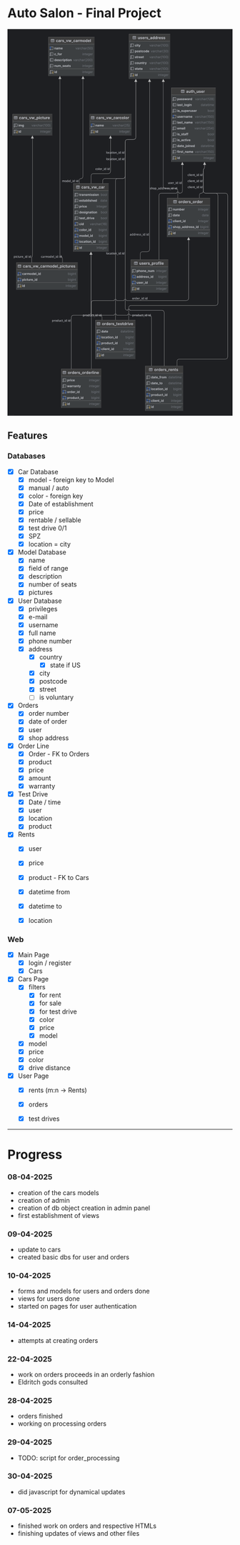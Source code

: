 # Auto Salon - Final Project

![img.png](img.png)

## Features

### Databases
 - [x] Car Database
   - [x] model - foreign key to Model
   - [x] manual / auto
   - [x] color - foreign key
   - [x] Date of establishment
   - [x] price
   - [x] rentable / sellable
   - [x] test drive 0/1
   - [x] SPZ
   - [x] location = city

- [x] Model Database
  - [x] name
  - [x] field of range
  - [x] description
  - [x] number of seats
  - [x] pictures

- [x] User Database
  - [x] privileges
  - [x] e-mail
  - [x] username
  - [x] full name
  - [x] phone number
  - [x] address
    - [x] country
      - [x] state if US
    - [x] city
    - [x] postcode
    - [x] street
    - [ ] is voluntary

- [x] Orders
  - [x] order number
  - [x] date of order
  - [x] user
  - [x] shop address

-[x] Order Line
  - [x] Order - FK to Orders
  - [x] product
  - [x] price
  - [x] amount
  - [x] warranty

- [x] Test Drive
  - [x] Date / time
  - [x] user
  - [x] location
  - [x] product

- [x] Rents
  - [x] user
  - [x] price
  - [x] product - FK to Cars
  - [x] datetime from
  - [x] datetime to
  - [x] location


### Web

- [x] Main Page
  - [x] login / register
  - [x] Cars

- [x] Cars Page
  - [x] filters
    - [x] for rent
    - [x] for sale
    - [x] for test drive
    - [x] color
    - [x] price
    - [x] model
  - [x] model
  - [x] price
  - [x] color
  - [x] drive distance

- [x] User Page
  - [x] rents (m:n -> Rents)
  - [x] orders
  - [x] test drives


------------

# Progress
### 08-04-2025
- creation of the cars models
- creation of admin
- creation of db object creation in admin panel
- first establishment of views

### 09-04-2025
- update to cars
- created basic dbs for user and orders

### 10-04-2025
- forms and models for users and orders done
- views for users done
- started on pages for user authentication

### 14-04-2025
- attempts at creating orders

### 22-04-2025
- work on orders proceeds in an orderly fashion
- Eldritch gods consulted

### 28-04-2025
- orders finished
- working on processing orders

### 29-04-2025
- TODO: script for order_processing

### 30-04-2025
- did javascript for dynamical updates

### 07-05-2025
- finished work on orders and respective HTMLs
- finishing updates of views and other files